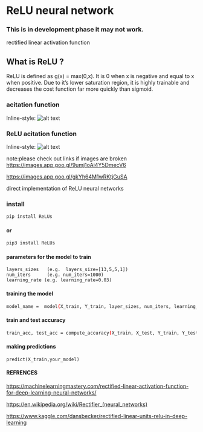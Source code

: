 # ReLU neural network

### This is in development phase it may not work.
rectified linear activation function

## What is ReLU ?

ReLU is defined as g(x) = max(0,x). It is 0 when x is negative and equal to x when positive. Due to it’s lower saturation region, it is highly trainable and decreases the cost function far more quickly than sigmoid.

### acitation function

Inline-style: 
![alt text](https://images.app.goo.gl/9umj1oAi4Y5DmecV6 "activation functions")

### ReLU acitation function

Inline-style: 
![alt text](https://images.app.goo.gl/gkYh64M1wRKtjGuSA "ReLU activation functions")

note:please check out links if images are broken
https://images.app.goo.gl/9umj1oAi4Y5DmecV6


https://images.app.goo.gl/gkYh64M1wRKtjGuSA


direct implementation of ReLU neural networks

### install

```sh
pip install ReLUs
```
#### or

```sh
pip3 install ReLUs
```

#### parameters for the model to train
```
layers_sizes   (e.g.  layers_size=[13,5,5,1])
num_iters      (e.g. num_iters=1000)
learning_rate (e.g. learning_rate=0.03)
```

#### training the model
```sh
model_name =  model(X_train, Y_train, layer_sizes, num_iters, learning_rate)
```
#### train and test accuracy
```sh
train_acc, test_acc = compute_accuracy(X_train, X_test, Y_train, Y_test, model_name)
```
#### making predictions
```
predict(X_train,your_model)
```

#### REFRENCES

https://machinelearningmastery.com/rectified-linear-activation-function-for-deep-learning-neural-networks/

https://en.wikipedia.org/wiki/Rectifier_(neural_networks)

https://www.kaggle.com/dansbecker/rectified-linear-units-relu-in-deep-learning
